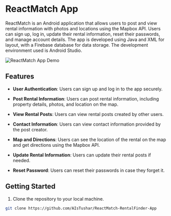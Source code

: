 # ReactMatch App

ReactMatch is an Android application that allows users to post and view rental information with photos and locations using the Mapbox API. Users can sign up, log in, update their rental information, reset their passwords, and manage account details. The app is developed using Java and XML for layout, with a Firebase database for data storage. The development environment used is Android Studio.

![ReactMatch App Demo]([link_to_your_screen_recording_video.gif](https://github.com/AIsTushar/ReactMatch-RentalFinder-App/blob/master/Record.mp4))

## Features

- **User Authentication**: Users can sign up and log in to the app securely.

- **Post Rental Information**: Users can post rental information, including property details, photos, and location on the map.

- **View Rental Posts**: Users can view rental posts created by other users.

- **Contact Information**: Users can view contact information provided by the post creator.

- **Map and Directions**: Users can see the location of the rental on the map and get directions using the Mapbox API.

- **Update Rental Information**: Users can update their rental posts if needed.

- **Reset Password**: Users can reset their passwords in case they forget it.

## Getting Started

1. Clone the repository to your local machine.

```bash
git clone https://github.com/AIsTushar/ReactMatch-RentalFinder-App
